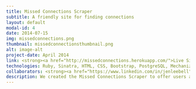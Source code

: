 ```yaml
---
title: Missed Connections Scraper
subtitle: A friendly site for finding connections
layout: default
modal-id: 4
date: 2014-07-15
img: missedconnections.png
thumbnail: missedconnectionsthumbnail.png
alt: image-alt
project-date: April 2014
link: <strong><a href="http://missedconnections.herokuapp.com/">Live Site </a></strong>
technologies: Ruby, Sinatra, HTML, CSS, Bootstrap, PostgreSQL, Mechanize & Nokogiri gems.
collaborators: <strong><a href="https://www.linkedin.com/in/jenleebell">Jennifer Bell</a></strong>, <strong><a href="https://www.linkedin.com/in/aokincaid"> Austin Kincaid</a></strong>,<strong><a href="https://www.linkedin.com/in/alyssahorrocks"> Alyssa Horrocks</a></strong>
description: We created the Missed Connections Scraper to offer users a more personalized experience with the missed connections section of Craigslist. Users can log into their own missed connections page and create keywords to search the Craigslist database. When the search is run, it returns useable links that match their user-specific keywords. Users can view the body text and visit the source material if desired. Ideally, it would run on a server constantly, update the list of connections, and notify the user when new connections appear based on their keywords.
---
```

